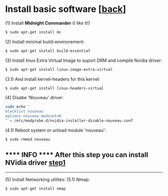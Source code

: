 # Install basic software [[back](index.md)]

(1) Install **Midnight Commander** (I like it!)
```sh
$ sudo apt-get install mc
```

(2) Install minimal build-environement:
```sh
$ sudo apt-get install build-essential
```

(3) Install linux Extra Virtual Image to suport DRM
and compile Nvidia driver:
```sh
$ sudo apt-get install linux-image-extra-virtual
```

(3.1) And install kernel-headers for this kernel:
```sh
$ sudo apt-get install linux-headers-virtual
```

(4) Disabe 'Nouveau' driver:
```sh
sudo echo "
blacklist nouveau
options nouveau modeset=0
" > /etc/modprobe.d/nvidia-installer-disable-nouveau.conf
```

(4.1) Reboot system or unload module 'nouveau':
```sh
$ sudo rmmod nouveau
```


## **** INFO **** After this step you can install NVidia driver [step1](step01-install-nvidia-driver.md)

***

(5) Install Networking utilites:
(5.1) Nmap:
```sh
$ sudo apt-get install nmap
```
